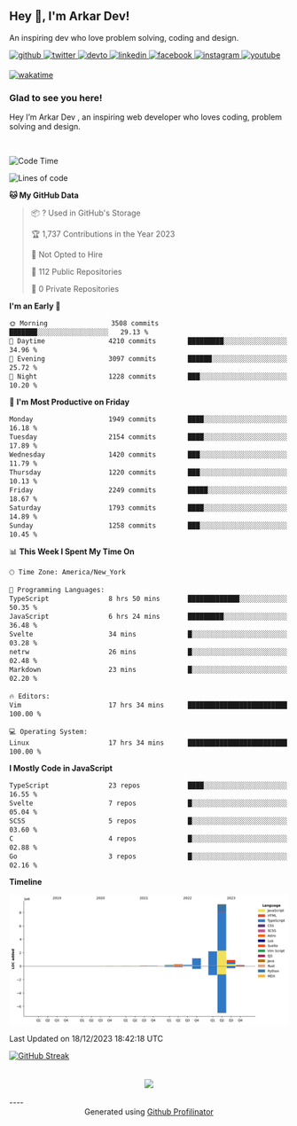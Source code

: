 ## Hey 👋, I'm Arkar Dev!  

An inspiring dev who love problem solving, coding and design.

<a href="https://github.com/Riley1101" target="_blank">
<img src=https://img.shields.io/badge/github-%2324292e.svg?&style=for-the-badge&logo=github&logoColor=white alt=github style="margin-bottom: 5px;" />
</a>
<a href="https://twitter.com/arkardev" target="_blank">
<img src=https://img.shields.io/badge/twitter-%2300acee.svg?&style=for-the-badge&logo=twitter&logoColor=white alt=twitter style="margin-bottom: 5px;" />
</a>
<a href="https://dev.to/riley1101" target="_blank">
<img src=https://img.shields.io/badge/dev.to-%2308090A.svg?&style=for-the-badge&logo=dev.to&logoColor=white alt=devto style="margin-bottom: 5px;" />
</a>
<a href="https://linkedin.com/in/arkar-kaung-myat" target="_blank">
<img src=https://img.shields.io/badge/linkedin-%231E77B5.svg?&style=for-the-badge&logo=linkedin&logoColor=white alt=linkedin style="margin-bottom: 5px;" />
</a>
<a href="https://www.facebook.com/riley.eileen.75" target="_blank">
<img src=https://img.shields.io/badge/facebook-%232E87FB.svg?&style=for-the-badge&logo=facebook&logoColor=white alt=facebook style="margin-bottom: 5px;" />
</a>
<a href="https://instagram.com/rileys1101" target="_blank">
<img src=https://img.shields.io/badge/instagram-%23000000.svg?&style=for-the-badge&logo=instagram&logoColor=white alt=instagram style="margin-bottom: 5px;" />
</a>
<a href="https://www.youtube.com/channel/UC_RfEQCC3gL2AzsFFAABikg" target="_blank">
<img src=https://img.shields.io/badge/youtube-%23EE4831.svg?&style=for-the-badge&logo=youtube&logoColor=white alt=youtube style="margin-bottom: 5px;" />
</a>  
  
[![wakatime](https://wakatime.com/badge/user/cf23b6e3-75f8-4c04-b0e3-273191c8d2ec.svg)](https://wakatime.com/@cf23b6e3-75f8-4c04-b0e3-273191c8d2ec)


### Glad to see you here!  
Hey I’m Arkar Dev , an inspiring web developer who loves coding, problem solving and design.

<br/>

<!--START_SECTION:waka-->
![Code Time](http://img.shields.io/badge/Code%20Time-808%20hrs%2032%20mins-blue)

![Lines of code](https://img.shields.io/badge/From%20Hello%20World%20I%27ve%20Written-14.6%20million%20lines%20of%20code-blue)

**🐱 My GitHub Data** 

> 📦 ? Used in GitHub's Storage 
 > 
> 🏆 1,737 Contributions in the Year 2023
 > 
> 🚫 Not Opted to Hire
 > 
> 📜 112 Public Repositories 
 > 
> 🔑 0 Private Repositories 
 > 
**I'm an Early 🐤** 

```text
🌞 Morning                3508 commits        ███████░░░░░░░░░░░░░░░░░░   29.13 % 
🌆 Daytime                4210 commits        █████████░░░░░░░░░░░░░░░░   34.96 % 
🌃 Evening                3097 commits        ██████░░░░░░░░░░░░░░░░░░░   25.72 % 
🌙 Night                  1228 commits        ███░░░░░░░░░░░░░░░░░░░░░░   10.20 % 
```
📅 **I'm Most Productive on Friday** 

```text
Monday                   1949 commits        ████░░░░░░░░░░░░░░░░░░░░░   16.18 % 
Tuesday                  2154 commits        ████░░░░░░░░░░░░░░░░░░░░░   17.89 % 
Wednesday                1420 commits        ███░░░░░░░░░░░░░░░░░░░░░░   11.79 % 
Thursday                 1220 commits        ███░░░░░░░░░░░░░░░░░░░░░░   10.13 % 
Friday                   2249 commits        █████░░░░░░░░░░░░░░░░░░░░   18.67 % 
Saturday                 1793 commits        ████░░░░░░░░░░░░░░░░░░░░░   14.89 % 
Sunday                   1258 commits        ███░░░░░░░░░░░░░░░░░░░░░░   10.45 % 
```


📊 **This Week I Spent My Time On** 

```text
🕑︎ Time Zone: America/New_York

💬 Programming Languages: 
TypeScript               8 hrs 50 mins       █████████████░░░░░░░░░░░░   50.35 % 
JavaScript               6 hrs 24 mins       █████████░░░░░░░░░░░░░░░░   36.48 % 
Svelte                   34 mins             █░░░░░░░░░░░░░░░░░░░░░░░░   03.28 % 
netrw                    26 mins             █░░░░░░░░░░░░░░░░░░░░░░░░   02.48 % 
Markdown                 23 mins             █░░░░░░░░░░░░░░░░░░░░░░░░   02.20 % 

🔥 Editors: 
Vim                      17 hrs 34 mins      █████████████████████████   100.00 % 

💻 Operating System: 
Linux                    17 hrs 34 mins      █████████████████████████   100.00 % 
```

**I Mostly Code in JavaScript** 

```text
TypeScript               23 repos            ████░░░░░░░░░░░░░░░░░░░░░   16.55 % 
Svelte                   7 repos             █░░░░░░░░░░░░░░░░░░░░░░░░   05.04 % 
SCSS                     5 repos             █░░░░░░░░░░░░░░░░░░░░░░░░   03.60 % 
C                        4 repos             █░░░░░░░░░░░░░░░░░░░░░░░░   02.88 % 
Go                       3 repos             █░░░░░░░░░░░░░░░░░░░░░░░░   02.16 % 
```



**Timeline**

![Lines of Code chart](https://raw.githubusercontent.com/Riley1101/Riley1101/main/assets/bar_graph.png)


 Last Updated on 18/12/2023 18:42:18 UTC
<!--END_SECTION:waka-->

[![GitHub Streak](https://streak-stats.demolab.com?user=Riley1101)](https://git.io/streak-stats)
  
<br/>  
<div align="center">
<img src="https://komarev.com/ghpvc/?username=Riley1101&&style=flat-square" align="center" />
</div>  
<br/>  
----
<div align="center">Generated using <a href="https://profilinator.rishav.dev/" target="_blank">Github Profilinator</a></div>

